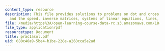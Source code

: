 ```yaml
---
content_type: resource
description: This file provides solutions to problems on dot and cross product, velocity
  and the speed, inverse matrices, systems of linear equations, lines, and planes.
file: /media/https%3A/open-learning-course-data-rc.s3.amazonaws.com/18-02-multivariable-calculus-spring-2006/088c46a95be4b1be228ea268cca5e2ad_prac1asol.pdf
file_type: application/pdf
resourcetype: Document
title: prac1asol.pdf
uid: 088c46a9-5be4-b1be-228e-a268cca5e2ad
---
```

